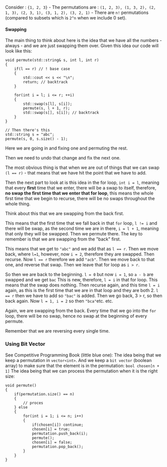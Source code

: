 Consider : `{1, 2, 3}` - The permutations are : `(1, 2, 3), (1, 3, 2), (2, 1, 3), (2, 3, 1), (3, 1, 2), (3, 2, 1)` - There are `n!` permutations (compared to subsets which is `2^n` when we include 0 set). 

#### Swapping

The main thing to think about here is the idea that we have all the numbers - always - and we are just swapping them over. 
Given this idea our code will look like this: 

```
void permute(std::string& s, int l, int r)
{ 
	if(l == r) // ! base case
	{ 
		std::cout << s << "\n"; 
		return; // backtrack
	}

	for(int i = l; i <= r; ++i)
	{ 
		std::swap(s[l], s[i]);
		permute(s, l + 1, r);
		std::swap(s[], s[i]); // backtrack
	}
}

// Then there's this
std::string s = "abc";
permute(s, 0, s.size() - 1);
```

Here we are going in and fixing one and permuting the rest. 

Then we need to undo that change and fix the next one. 

The most obvious thing is that when we are out of things that we can swap `(l == r)` - that means that we have hit the point that we have to add. 

Then the next part to look at is this idea in the for loop, `int i = l`, meaning that every **first** time that we enter, there will be a swap to itself, therefore, **no swap the first time that we enter that for loop**, this means the whole first time that we begin to recurse, there will be no swaps throughout the whole thing. 

Think about this that we are swapping from the back first. 

This means that the first time that we fall back in that `for` loop, `l != i` and there will be swap, as the second time we are in there, `i = l + 1`, meaning that only they will be swapped. 
Then we permute there. 
The key to remember is that we are swapping from the "back" first. 

This means that we get to `"abc"` and we add that as `l == r`. 
Then we move back, where `l=1`, however, now `i = 2`, therefore they are swapped. Then recurse. Now `l == r` therefore we add `"acb"`. 
Then we move back to that one, and reverse that swap. 
Then we leave that for loop as `i > r`. 

So then we are back to the beginning. 
`l = 0` but now `i = 1`, so `a - b` are swapped and we get `bac`
This is new, therefore,  `l = i` in that for loop. This means that the swap does nothing. 
Then recurse again, and this time `l = i` again, as this is the first time that we are in that loop and they are both 2. `l == r` then we have to add so `"bac"` is added. 
Then we go back, 3 > r, so then back again. 
Now `l = 1, i = 2` so then `"bca"`etc. etc. 

Again, we are swapping from the back. 
Every time that we go into the `for` loop, there will be no swap, hence no swap at the beginning of every permute. 

Remember that we are reversing every single time. 


### Using Bit Vector 
See Competitive Programming Book (little blue one): 
The idea being that we keep a permutation in `vector<int>`. 
And we keep a `bit vector` (boolean array) to make sure that the element is in the permutation: 
`bool chosen[n + 1]`
The idea being that we can process the permutation when it is the right size: 
```
void permute()
{ 
	if(permutation.size() == n)
	{
		// proces
	} else 
	{ 
		for(int i = 1; i <= n; i++)
		{ 
			if(chosen[i]) continue;
			chosen[i] = true;
			permutation.push_back(i);
			permute();
			chosen[i] = false;
			permutation.pop_back();
		}
	}
}
```


